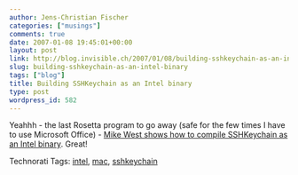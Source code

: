 ```yaml
---
author: Jens-Christian Fischer
categories: ["musings"]
comments: true
date: 2007-01-08 19:45:01+00:00
layout: post
link: http://blog.invisible.ch/2007/01/08/building-sshkeychain-as-an-intel-binary/
slug: building-sshkeychain-as-an-intel-binary
tags: ["blog"]
title: Building SSHKeychain as an Intel binary
type: post
wordpress_id: 582
---
```


Yeahhh - the last Rosetta program to go away (safe for the few times I have to use Microsoft Office) - [Mike West shows how to compile SSHKeychain as an Intel binary][1]. Great!

[1]: http://mikewest.org/archive/building-sshkeychain-as-an-intel-binary



Technorati Tags: [intel](http://www.technorati.com/tag/intel), [mac](http://www.technorati.com/tag/mac), [sshkeychain](http://www.technorati.com/tag/sshkeychain)

